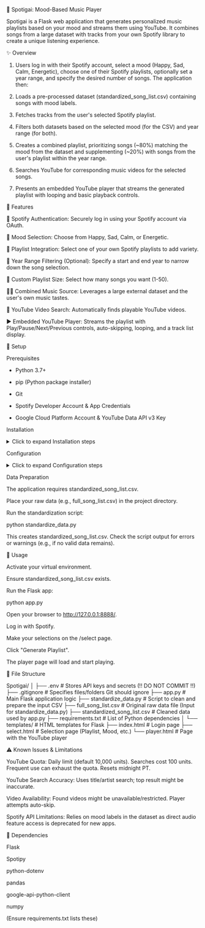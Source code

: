 🎵 Spotigai: Mood-Based Music Player

Spotigai is a Flask web application that generates personalized music playlists based on your mood and streams them using YouTube. It combines songs from a large dataset with tracks from your own Spotify library to create a unique listening experience.

✨ Overview

1. Users log in with their Spotify account, select a mood (Happy, Sad, Calm, Energetic), choose one of their Spotify playlists, optionally set a year range, and specify the desired number of songs. The application then:

2. Loads a pre-processed dataset (standardized_song_list.csv) containing songs with mood labels.

3. Fetches tracks from the user's selected Spotify playlist.

4. Filters both datasets based on the selected mood (for the CSV) and year range (for both).

5. Creates a combined playlist, prioritizing songs (~80%) matching the mood from the dataset and supplementing (~20%) with songs from the user's playlist within the year range.

6. Searches YouTube for corresponding music videos for the selected songs.

7. Presents an embedded YouTube player that streams the generated playlist with looping and basic playback controls.

🚀 Features

🔐 Spotify Authentication: Securely log in using your Spotify account via OAuth.

🧐 Mood Selection: Choose from Happy, Sad, Calm, or Energetic.

🧶 Playlist Integration: Select one of your own Spotify playlists to add variety.

📅 Year Range Filtering (Optional): Specify a start and end year to narrow down the song selection.

🔢 Custom Playlist Size: Select how many songs you want (1-50).

🦸🏽 Combined Music Source: Leverages a large external dataset and the user's own music tastes.

🔎 YouTube Video Search: Automatically finds playable YouTube videos.

▶️ Embedded YouTube Player: Streams the playlist with Play/Pause/Next/Previous controls, auto-skipping, looping, and a track list display.

🔧 Setup

Prerequisites

 - Python 3.7+

 - pip (Python package installer)

 - Git

 - Spotify Developer Account & App Credentials

 - Google Cloud Platform Account & YouTube Data API v3 Key

Installation

<details>
<summary>Click to expand Installation steps</summary>

1. Clone the repository:

git clone [https://github.com/JhonerLou/Spotigai.git](https://github.com/JhonerLou/Spotigai.git)
cd Spotigai


2. Create and activate a virtual environment:

# Windows
python -m venv venv
.\venv\Scripts\activate

# macOS / Linux
python3 -m venv venv
source venv/bin/activate


3. Install dependencies:

pip install -r requirements.txt


(If requirements.txt is missing, create it: pip freeze > requirements.txt after installing Flask, Spotipy, python-dotenv, pandas, google-api-python-client, numpy)

</details>

Configuration

<details>
<summary>Click to expand Configuration steps</summary>

1. API Keys:

   - Spotify:

     Go to the Spotify Developer Dashboard.

     Create/Select your app. Note Client ID & Secret.

     Add Redirect URI: http://127.0.0.1:8888/callback

     Save.

   - YouTube:

     Go to the Google Cloud Console.

     Create/Select project. Enable YouTube Data API v3.

     Create an API Key. Note it down.

     Environment Variables (.env file):

2. Create .env in the project root.

   Add your keys:

   SPOTIPY_CLIENT_ID=YOUR_SPOTIFY_CLIENT_ID_HERE
   SPOTIPY_CLIENT_SECRET=YOUR_SPOTIFY_CLIENT_SECRET_HERE
   SPOTIPY_REDIRECT_URI=[http://127.0.0.1:8888/callback](http://127.0.0.1:8888/callback)
   YOUTUBE_API_KEY=YOUR_YOUTUBE_API_KEY_HERE
   FLASK_SECRET_KEY=generate_a_strong_random_secret_key_here


   Replace placeholders. FLASK_SECRET_KEY should be a long, random string.

</details>

Data Preparation

The application requires standardized_song_list.csv.

Place your raw data (e.g., full_song_list.csv) in the project directory.

Run the standardization script:

python standardize_data.py


This creates standardized_song_list.csv. Check the script output for errors or warnings (e.g., if no valid data remains).

🚦 Usage

Activate your virtual environment.

Ensure standardized_song_list.csv exists.

Run the Flask app:

python app.py


Open your browser to http://127.0.0.1:8888/.

Log in with Spotify.

Make your selections on the /select page.

Click "Generate Playlist".

The player page will load and start playing.

📁 File Structure

Spotigai/
│
├── .env                  # Stores API keys and secrets (!! DO NOT COMMIT !!)
├── .gitignore            # Specifies files/folders Git should ignore
├── app.py                # Main Flask application logic
├── standardize_data.py   # Script to clean and prepare the input CSV
├── full_song_list.csv    # Original raw data file (Input for standardize_data.py)
├── standardized_song_list.csv # Cleaned data used by app.py
├── requirements.txt      # List of Python dependencies
│
└── templates/            # HTML templates for Flask
    ├── index.html        # Login page
    ├── select.html       # Selection page (Playlist, Mood, etc.)
    └── player.html       # Page with the YouTube player


⚠️ Known Issues & Limitations

YouTube Quota: Daily limit (default 10,000 units). Searches cost 100 units. Frequent use can exhaust the quota. Resets midnight PT.

YouTube Search Accuracy: Uses title/artist search; top result might be inaccurate.

Video Availability: Found videos might be unavailable/restricted. Player attempts auto-skip.

Spotify API Limitations: Relies on mood labels in the dataset as direct audio feature access is deprecated for new apps.

🧩 Dependencies

Flask

Spotipy

python-dotenv

pandas

google-api-python-client

numpy

(Ensure requirements.txt lists these)
